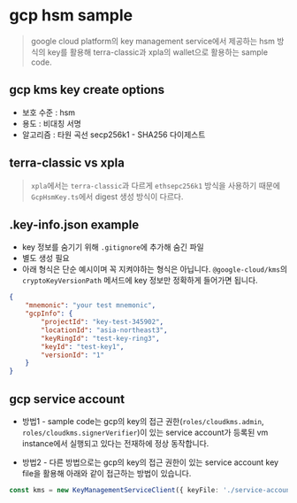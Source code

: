 # gcp hsm sample
> google cloud platform의 key management service에서 제공하는 hsm 방식의 key를 활용해 terra-classic과 xpla의 wallet으로 활용하는 sample code.

## gcp kms key create options
- 보호 수준 : hsm
- 용도 : 비대칭 서명
- 알고리즘 : 타원 곡선 secp256k1 - SHA256 다이제스트

## terra-classic vs xpla
> `xpla`에서는 `terra-classic`과 다르게 `ethsepc256k1` 방식을 사용하기 때문에 `GcpHsmKey.ts`에서 digest 생성 방식이 다르다.

## .key-info.json example
- key 정보를 숨기기 위해 `.gitignore`에 추가해 숨긴 파일
- 별도 생성 필요
- 아래 형식은 단순 예시이며 꼭 지켜야하는 형식은 아닙니다. `@google-cloud/kms`의 `cryptoKeyVersionPath` 메서드에 key 정보만 정확하게 들어가면 됩니다.
``` json
{   
    "mnemonic": "your test mnemonic",
    "gcpInfo": {
        "projectId": "key-test-345902",
        "locationId": "asia-northeast3",
        "keyRingId": "test-key-ring3",
        "keyId": "test-key1",
        "versionId": "1"
    }
}
```

## gcp service account
- 방법1 - sample code는 gcp의 key의 접근 권한(`roles/cloudkms.admin`, `roles/cloudkms.signerVerifier`)이 있는 service account가 등록된 vm instance에서 실행되고 있다는 전재하에 정상 동작합니다.

- 방법2 - 다른 방법으로는 gcp의 key의 접근 권한이 있는 service account key file을 활용해 아래와 같이 접근하는 방법이 있습니다.
``` ts 
const kms = new KeyManagementServiceClient({ keyFile: './service-account.json' });
```
